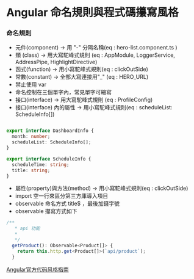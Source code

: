 # Angular 命名規則與程式碼攥寫風格

### 命名規則

- 元件(component) -> 用 "-" 分隔名稱(eq : hero-list.component.ts )
- 類 (class) -> 用大寫駝峰式規則 (eq : AppModule, LoggerService, AddressPipe, HighlightDirective)
- 函式(function) -> 用小寫駝峰式規則(eq : clickOutSide)
- 常數(constant) -> 全部大寫連接用"_" (eq : HERO_URL)
- 禁止使用 var
- 命名控制在三個單字內，常見單字可縮寫
- 接口(interface) -> 用大寫駝峰式規則 (eq : ProfileConfig)
- 接口(interface) 內的屬性 -> 用小寫駝峰式規則(eq : scheduleList: ScheduleInfo[])
```ts

export interface DashboardInfo {
  month: number;
  scheduleList: ScheduleInfo[];
}

export interface ScheduleInfo {
  scheduleTime: string;
  title: string;
}
```
- 屬性(property)與方法(method) -> 用小寫駝峰式規則(eq : clickOutSide)
- import 空一行來區分第三方庫導入項目
- observable 命名方式 title$ ，最後加錢字號
- observable 攥寫方式如下

```ts
/**
   * api 功能
   * 
   */
  getProduct(): Observable<Product[]> {
    return this.http.get<Product[]>(`api/product`);
  }
```

[Angular官方代码风格指南](https://zhuanlan.zhihu.com/p/29784072)

